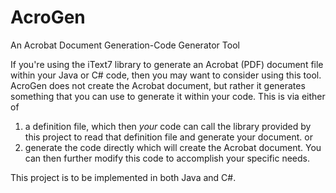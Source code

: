 # AcroGen
An Acrobat Document Generation-Code Generator Tool

If you're using the iText7 library to generate an Acrobat (PDF) document file within your Java or C# code, then you may want to consider using this tool. AcroGen does not create the Acrobat document, but rather it generates something that you can use to generate it within your code. This is via either of
1. a definition file, which then *your* code can call the library provided by this project to read that definition file and generate your document. or
2. generate the code directly which will create the Acrobat document. You can then further modify this code to accomplish your specific needs.

This project is to be implemented in both Java and C#.
